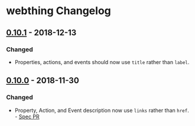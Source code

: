 # webthing Changelog

## [0.10.1] - 2018-12-13
### Changed
- Properties, actions, and events should now use `title` rather than `label`.

## [0.10.0] - 2018-11-30
### Changed
- Property, Action, and Event description now use `links` rather than `href`. - [Spec PR](https://github.com/mozilla-iot/wot/pull/119)

[Unreleased]: https://github.com/mozilla-iot/webthing-rust/compare/v0.10.1...HEAD
[0.10.1]: https://github.com/mozilla-iot/webthing-rust/compare/v0.10.0...v0.10.1
[0.10.0]: https://github.com/mozilla-iot/webthing-rust/compare/v0.9.3...v0.10.0
